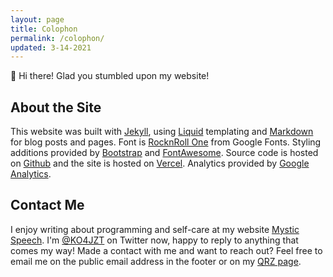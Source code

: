 ```yaml
---
layout: page
title: Colophon
permalink: /colophon/
updated: 3-14-2021
---
```


👋 Hi there! Glad you stumbled upon my website!

## About the Site

This website was built with [Jekyll](https://jekyllrb.com/), using [Liquid](https://shopify.github.io/liquid/) templating and [Markdown](https://daringfireball.net/projects/markdown/) for blog posts and pages. Font is [RocknRoll One](https://fonts.google.com/specimen/RocknRoll+One?preview.text_type=custom) from Google Fonts. Styling additions provided by [Bootstrap](https://getbootstrap.com/) and [FontAwesome](https://fontawesome.com/). Source code is hosted on [Github](https://github.com/KO4JZT) and the site is hosted on [Vercel](https://vercel.com/). Analytics provided by [Google Analytics](https://analytics.google.com/).

## Contact Me

I enjoy writing about programming and self-care at my website [Mystic Speech](https://mysticspeech.com). I'm [@KO4JZT](https://twitter.com/ko4jzt) on Twitter now, happy to reply to anything that comes my way! Made a contact with me and want to reach out? Feel free to email me on the public email address in the footer or on my [QRZ page](https://www.qrz.com/db/KO4JZT).

